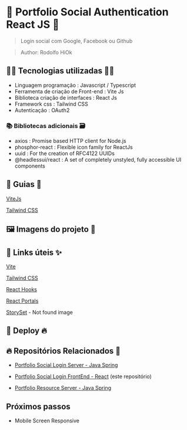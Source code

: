 # 🚀 Portfolio Social Authentication React JS 🚀

> Login social com Google, Facebook ou Github

> Author: Rodolfo HiOk

## 👨‍💻 Tecnologias utilizadas 👩‍💻

- Linguagem programação : Javascript / Typescript
- Ferramenta de criação de Front-end : Vite Js
- Biblioteca criação de interfaces : React Js
- Framework css : Tailwind CSS
- Autenticação : OAuth2

### 📚 Bibliotecas adicionais 🗃️

- axios : Promise based HTTP client for Node.js
- phosphor-react : Flexible icon family for ReactJs
- uuid : For the creation of RFC4122 UUIDs
- @headlessui/react : A set of completely unstyled, fully accessible UI components

## 📃 Guias 📖

[ViteJs](vite.md)

[Tailwind CSS](tailwind.md)

## 🖼️ Imagens do projeto 👀

## 🔗 Links úteis ✨

[Vite](https://vitejs.dev/)

[Tailwind CSS](https://tailwindcss.com/)

[React Hooks](https://pt-br.reactjs.org/docs/hooks-reference.html)

[React Portals](https://pt-br.reactjs.org/docs/portals.html)

[StorySet](https://storyset.com/) - Not found image

## 🚀 Deploy 🔥

## 🔥 Repositórios Relacionados 🫶

- [Portfolio Social Login Server - Java Spring](https://github.com/rodolfoHOk/hiok.port-social-auth-server)

- [Portfolio Social Login FrontEnd - React](https://github.com/rodolfoHOk/hiok.port-social-auth-react) (este repositório)

- [Portfolio Resource Server - Java Spring](https://github.com/rodolfoHOk/hiok.port-resource-server)

## Próximos passos

- Mobile Screen Responsive
